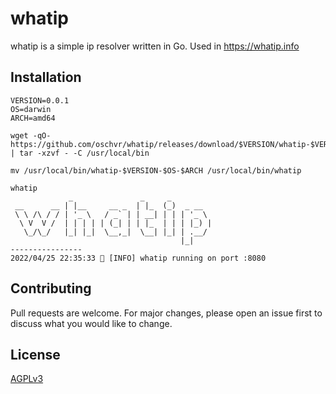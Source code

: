 # whatip

whatip is a simple ip resolver written in Go. Used in https://whatip.info


## Installation

```
VERSION=0.0.1
OS=darwin
ARCH=amd64

wget -qO- https://github.com/oschvr/whatip/releases/download/$VERSION/whatip-$VERSION-$OS-$ARCH.tar.gz | tar -xzvf - -C /usr/local/bin

mv /usr/local/bin/whatip-$VERSION-$OS-$ARCH /usr/local/bin/whatip

whatip
             _               _     _         
 __      __ | |__     __ _  | |_  (_)  _ __  
 \ \ /\ / / | '_ \   / _` | | __| | | | '_ \ 
  \ V  V /  | | | | | (_| | | |_  | | | |_) |
   \_/\_/   |_| |_|  \__,_|  \__| |_| | .__/ 
                                      |_|    
----------------
2022/04/25 22:35:33 🔵 [INFO] whatip running on port :8080
```

## Contributing

Pull requests are welcome. For major changes, please open an issue first to discuss what you would like to change.

## License

[AGPLv3](https://choosealicense.com/licenses/agpl-3.0/)
